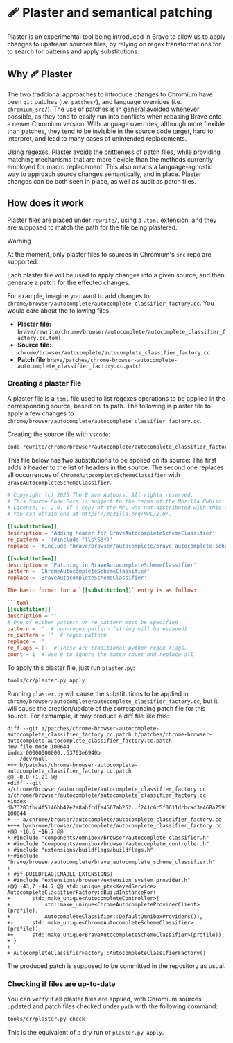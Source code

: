 # 🩹 Plaster and semantical patching

Plaster is an experimental tool being introduced in Brave to allow us to apply
changes to upstream sources files, by relying on regex transformations for to
search for patterns and apply substitutions.

## Why 🩹 Plaster

The two traditional approaches to introduce changes to Chromium have been `git`
patches (i.e. `patches/`), and language overrides (i.e. `chromium_src/`). The
use of patches is in general avoided whenever possible, as they tend to easily
run into conflicts when rebasing Brave onto a newer Chromium version. With
language overrides, although more flexible than patches, they tend to be
invisible in the source code target, hard to interpret, and lead to many cases
of unintended replacements.

Using regexes, Plaster avoids the brittleness of patch files, while providing
matching mechanisms that are more flexible than the methods currently employed
for macro replacement. This also means a language-agnostic way to approach
source changes semantically, and in place. Plaster changes can be both seen in
place, as well as audit as patch files.

## How does it work

Plaster files are placed under `rewrite/`, using a `.toml` extension, and they
are supposed to match the path for the file being plastered.

> [!WARNING]
> At the moment, only plaster files to sources in Chromium's `src` repo are
> supported.

Each plaster file will be used to apply changes into a given source, and then
generate a patch for the effected changes.

For example, imagine you want to add changes to
`chrome/browser/autocomplete/autocomplete_classifier_factory.cc`. You would
care about the following files.

 * **Plaster file:** `brave/rewrite/chrome/browser/autocomplete/autocomplete_classifier_factory.cc.toml`
 * **Source file:** `chrome/browser/autocomplete/autocomplete_classifier_factory.cc`
 * **Patch file** `brave/patches/chrome-browser-autocomplete-autocomplete_classifier_factory.cc.patch`

### Creating a plaster file

A plaster file is a `toml` file used to list regexes operations to be applied
in the corresponding source, based on its path. The following is plaster file
to apply a few changes to
`chrome/browser/autocomplete/autocomplete_classifier_factory.cc`.

Creating the source file with `vscode`:
```sh
code rewrite/chrome/browser/autocomplete/autocomplete_classifier_factory.cc.toml
```

This file below has two substitutions to be applied on its source: The first
adds a header to the list of headers in the source. The second one replaces all
occurrences of `ChromeAutocompleteSchemeClassifier` with
`BraveAutocompleteSchemeClassifier`.

```toml
# Copyright (c) 2025 The Brave Authors. All rights reserved.
# This Source Code Form is subject to the terms of the Mozilla Public
# License, v. 2.0. If a copy of the MPL was not distributed with this file,
# You can obtain one at https://mozilla.org/MPL/2.0/.

[[substitution]]
description = 'Adding header for BraveAutocompleteSchemeClassifier'
re_pattern = '(#include "[\s\S]*)'
replace = '#include "brave/browser/autocomplete/brave_autocomplete_scheme_classifier.h"\n\1'

[[substitution]]
description = 'Patching in BraveAutocompleteSchemeClassifier'
pattern = 'ChromeAutocompleteSchemeClassifier'
replace = 'BraveAutocompleteSchemeClassifier'

The basic format for a `[[substitution]]` entry is as follow:

```toml
[[substition]]
description = ''
# One of either pattern or re_pattern must be specified
pattern = ''  # non-regex pattern (string will be escaped)
re_pattern = ''  # regex pattern
replace = ''
re_flags = []  # These are traditional python regex flags.
count = 1  # use 0 to ignore the match count and replace all
```

To apply this plaster file, just run `plaster.py`:

```sh
tools/cr/plaster.py apply
```

Running `plaster.py` will cause the substitutions to be applied in
`chrome/browser/autocomplete/autocomplete_classifier_factory.cc`, but it will
cause the creation/update of the corresponding patch file for this source. For
exmample, it may produce a diff file like this:

```
diff --git a/patches/chrome-browser-autocomplete-autocomplete_classifier_factory.cc.patch b/patches/chrome-browser-autocomplete-autocomplete_classifier_factory.cc.patch
new file mode 100644
index 00000000000..63703e6940b
--- /dev/null
+++ b/patches/chrome-browser-autocomplete-autocomplete_classifier_factory.cc.patch
@@ -0,0 +1,21 @@
+diff --git a/chrome/browser/autocomplete/autocomplete_classifier_factory.cc b/chrome/browser/autocomplete/autocomplete_classifier_factory.cc
+index db73283fbc4f5146bb42e2a8abfcdfa4567ab252..f241c6c5f0611dcbcad3e468a7595be75324a8ba 100644
+--- a/chrome/browser/autocomplete/autocomplete_classifier_factory.cc
++++ b/chrome/browser/autocomplete/autocomplete_classifier_factory.cc
+@@ -16,6 +16,7 @@
+ #include "components/omnibox/browser/autocomplete_classifier.h"
+ #include "components/omnibox/browser/autocomplete_controller.h"
+ #include "extensions/buildflags/buildflags.h"
++#include "brave/browser/autocomplete/brave_autocomplete_scheme_classifier.h"
+
+ #if BUILDFLAG(ENABLE_EXTENSIONS)
+ #include "extensions/browser/extension_system_provider.h"
+@@ -43,7 +44,7 @@ std::unique_ptr<KeyedService> AutocompleteClassifierFactory::BuildInstanceFor(
+       std::make_unique<AutocompleteController>(
+           std::make_unique<ChromeAutocompleteProviderClient>(profile),
+           AutocompleteClassifier::DefaultOmniboxProviders()),
+-      std::make_unique<ChromeAutocompleteSchemeClassifier>(profile));
++      std::make_unique<BraveAutocompleteSchemeClassifier>(profile));
+ }
+
+ AutocompleteClassifierFactory::AutocompleteClassifierFactory()
```

The produced patch is supposed to be committed in the repository as usual.

### Checking if files are up-to-date

You can verify if all plaster files are applied, with Chromium sources updated
and patch files checked under `path` with the following command:

```sh
tools/cr/plaster.py check
```

This is the equivalent of a dry run of `plaster.py apply`.
